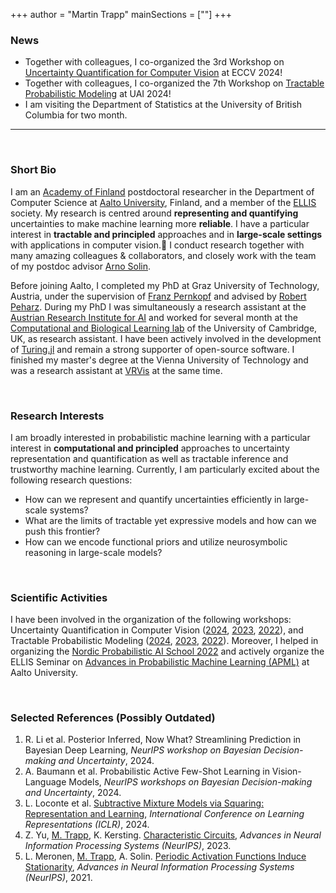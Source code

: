 +++
author = "Martin Trapp"
mainSections = [""]
+++

### News
- Together with colleagues, I co-organized the 3rd Workshop on [Uncertainty Quantification for Computer Vision](https://uncertainty-cv.github.io/2024/) at ECCV 2024!
- Together with colleagues, I co-organized the 7th Workshop on [Tractable Probabilistic Modeling](https://tractable-probabilistic-modeling.github.io/tpm2024/) at UAI 2024!
- I am visiting the Department of Statistics at the University of British Columbia for two month.
<!-- - Together with colleagues, I co-organized the 2nd Workshop on [Uncertainty Quantification for Computer Vision](https://uncv2023.github.io/) at ICCV 2023! -->
<!-- - Together with colleagues, I co-organized the 6th Workshop on [Tractable Probabilistic Modeling](https://tractable-probabilistic-modeling.github.io/tpm2023/) at UAI 2023!
- I started a blog with research notes! -->

---

<br/>

### Short Bio
I am an [Academy of Finland](https://www.aka.fi/en/) postdoctoral researcher in the Department of Computer Science at [Aalto University](https://www.aalto.fi/en), Finland, and a member of the [ELLIS](https://ellis.eu/) society.
My research is centred around **representing and quantifying** uncertainties to make machine learning more **reliable**. 
I have a particular interest in **tractable and principled** approaches and in **large-scale settings** with applications in computer vision.
I conduct research together with many amazing colleagues & collaborators, and closely work with the team of my postdoc advisor [Arno Solin](https://users.aalto.fi/~asolin/).

Before joining Aalto, I completed my PhD at Graz University of Technology, Austria, under the supervision of [Franz Pernkopf](https://www.spsc.tugraz.at/people/franz-pernkopf.html) and advised by [Robert Peharz](https://robert-peharz.github.io/). 
During my PhD I was simultaneously a research assistant at the [Austrian Research Institute for AI](https://www.ofai.at/) and worked for several month at the [Computational and Biological Learning lab](https://www.cbl-cambridge.org/) of the University of Cambridge, UK, as research assistant.
I have been actively involved in the development of [Turing.jl](https://turinglang.org/) and remain a strong supporter of open-source software.
I finished my master's degree at the Vienna University of Technology and was a research assistant at [VRVis](https://www.vrvis.at/) at the same time.

<br/>

### Research Interests
I am broadly interested in probabilistic machine learning with a particular interest in **computational and principled** approaches to uncertainty representation and quantification as well as tractable inference and trustworthy machine learning. Currently, I am particularly excited about the following research questions:

- How can we represent and quantify uncertainties efficiently in large-scale systems?
- What are the limits of tractable yet expressive models and how can we push this frontier?
- How can we encode functional priors and utilize neurosymbolic reasoning in large-scale models?

<br/>

### Scientific Activities
I have been involved in the organization of the following workshops: Uncertainty Quantification in Computer Vision ([2024](https://uncv2024.github.io/), [2023](https://uncv2023.github.io/), [2022](https://uncv2022.github.io/)), and Tractable Probabilistic Modeling ([2024](https://tractable-probabilistic-modeling.github.io/tpm2024/), [2023](https://tractable-probabilistic-modeling.github.io/tpm2023/), [2022](https://tractable-probabilistic-modeling.github.io/tpm2022/)).
Moreover, I helped in organizing the [Nordic Probabilistic AI School 2022](https://probabilistic.ai/) and actively organize the ELLIS Seminar on [Advances in Probabilistic Machine Learning (APML)](https://aaltoml.github.io/apml/) at Aalto University.

<br/>

### Selected References (Possibly Outdated)

1. R. Li et al. Posterior Inferred, Now What? Streamlining Prediction in Bayesian Deep Learning, <i>NeurIPS workshop on Bayesian Decision-making and Uncertainty</i>, 2024.
2. A. Baumann et al. Probabilistic Active Few-Shot Learning in Vision-Language Models, <i>NeurIPS workshops on Bayesian Decision-making and Uncertainty</i>, 2024.
3. L. Loconte et al. [Subtractive Mixture Models via Squaring: Representation and Learning](https://arxiv.org/abs/2310.00724), <i>International Conference on Learning Representations (ICLR)</i>, 2024.
4. Z. Yu, <u>M. Trapp</u>, K. Kersting. [Characteristic Circuits](https://nips.cc/virtual/2023/poster/72798), <i>Advances in Neural Information Processing Systems (NeurIPS)</i>, 2023.
5. L. Meronen, <u>M. Trapp</u>, A. Solin. [Periodic Activation Functions Induce Stationarity](https://arxiv.org/abs/2110.13572), <i>Advances in Neural Information Processing Systems (NeurIPS)</i>, 2021.
